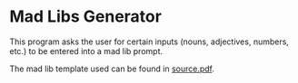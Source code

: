 # Mad Libs Generator

This program asks the user for certain inputs (nouns, adjectives, numbers, etc.) to be entered into a mad lib prompt.

The mad lib template used can be found in [source.pdf](source.pdf).
